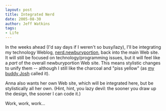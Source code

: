 ```yaml
---
layout: post
title: Integrated Nerd
date: 2005-08-30
author: Jeff Watkins
tags:
- Life
---
```


In the weeks ahead (I'd say days if I weren't so busy/lazy), I'll be integrating my technology Weblog, [nerd.newburyportion](http://metrocat.org/nerd/), back into the main Web site. It will still be focused on technology/programming issues, but it will feel like a *part* of the overall newburyportion Web site. This means stylistic changes to unify them -- although I still like the charcoal and "piss yellow" (as [my buddy Josh](http://www.bokardo.com/) called it).

Anna also wants her own Web site, which will be integrated here, but be stylistically all her own. (Hint, hint, you lazy devil: the sooner you draw up the design, the sooner I can code it.)

Work, work, work...